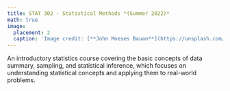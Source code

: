 ```yaml
---
title: STAT 302 - Statistical Methods *(Summer 2022)*
math: true
image:
  placement: 2
  caption: 'Image credit: [**John Moeses Bauan**](https://unsplash.com/photos/OGZtQF8iC0g)'
---
```


An introductory statistics course covering the basic concepts of data summary, sampling, and statistical inference, which focuses on understanding statistical concepts and applying them to real-world problems.

